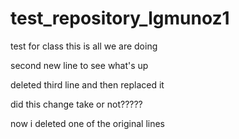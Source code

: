 # test_repository_lgmunoz1
test for class this is all we are doing 

second new line to see what's up

deleted third line and then replaced it

did this change take or not?????

now i deleted one of the original lines